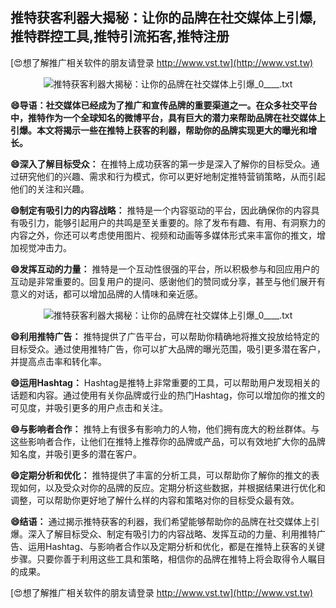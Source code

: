 ## **推特获客利器大揭秘：让你的品牌在社交媒体上引爆,推特群控工具,推特引流拓客,推特注册**

[😍想了解推广相关软件的朋友请登录 http://www.vst.tw](http://www.vst.tw)

 <center><img src="https://vst.tw/MP4/tuiguang/png/5.png" alt="推特获客利器大揭秘：让你的品牌在社交媒体上引爆_0____.txt"></center>

**😄导语：社交媒体已经成为了推广和宣传品牌的重要渠道之一。在众多社交平台中，推特作为一个全球知名的微博平台，具有巨大的潜力来帮助品牌在社交媒体上引爆。本文将揭示一些在推特上获客的利器，帮助你的品牌实现更大的曝光和增长。**

**😄深入了解目标受众：**
在推特上成功获客的第一步是深入了解你的目标受众。通过研究他们的兴趣、需求和行为模式，你可以更好地制定推特营销策略，从而引起他们的关注和兴趣。

**😄制定有吸引力的内容战略：**
推特是一个内容驱动的平台，因此确保你的内容具有吸引力，能够引起用户的共鸣是至关重要的。除了发布有趣、有用、有洞察力的内容之外，你还可以考虑使用图片、视频和动画等多媒体形式来丰富你的推文，增加视觉冲击力。

**😄发挥互动的力量：**
推特是一个互动性很强的平台，所以积极参与和回应用户的互动是非常重要的。回复用户的提问、感谢他们的赞同或分享，甚至与他们展开有意义的对话，都可以增加品牌的人情味和亲近感。

 <center><img src="https://vst.tw/MP4/tuiguang/png/0.png" alt="推特获客利器大揭秘：让你的品牌在社交媒体上引爆_0____.txt"></center>

**😄利用推特广告：**
推特提供了广告平台，可以帮助你精确地将推文投放给特定的目标受众。通过使用推特广告，你可以扩大品牌的曝光范围，吸引更多潜在客户，并提高点击率和转化率。

**😄运用Hashtag：**
Hashtag是推特上非常重要的工具，可以帮助用户发现相关的话题和内容。通过使用有关你品牌或行业的热门Hashtag，你可以增加你的推文的可见度，并吸引更多的用户点击和关注。

**😄与影响者合作：**
推特上有很多有影响力的人物，他们拥有庞大的粉丝群体。与这些影响者合作，让他们在推特上推荐你的品牌或产品，可以有效地扩大你的品牌知名度，并吸引更多的潜在客户。

**😄定期分析和优化：**
推特提供了丰富的分析工具，可以帮助你了解你的推文的表现如何，以及受众对你的品牌的反应。定期分析这些数据，并根据结果进行优化和调整，可以帮助你更好地了解什么样的内容和策略对你的目标受众最有效。

**😄结语：**
通过揭示推特获客的利器，我们希望能够帮助你的品牌在社交媒体上引爆。深入了解目标受众、制定有吸引力的内容战略、发挥互动的力量、利用推特广告、运用Hashtag、与影响者合作以及定期分析和优化，都是在推特上获客的关键步骤。只要你善于利用这些工具和策略，相信你的品牌在推特上将会取得令人瞩目的成果。

[😍想了解推广相关软件的朋友请登录 http://www.vst.tw](http://www.vst.tw)



